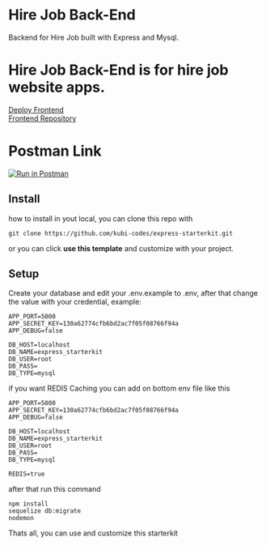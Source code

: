 # Hire Job Back-End

Backend for Hire Job built with Express and Mysql.

# Hire Job Back-End is for hire job website apps.

[Deploy Frontend](https://fe-next-hire-job.vercel.app) <br>
[Frontend Repository](https://github.com/nluthfis/fe-next-hire-job)

# Postman Link

[![Run in Postman](https://run.pstmn.io/button.svg)](https://elements.getpostman.com/redirect?entityId=26602283-94d4c1e1-835b-46b7-9c47-64d7d2cd4eae&entityType=collection)

## Install

how to install in yout local, you can clone this repo with

`git clone https://github.com/kubi-codes/express-starterkit.git`

or you can click <b>use this template</b> and customize with your project.

## Setup

Create your database and edit your .env.example to .env, after that change the value with your credential, example:

```
APP_PORT=5000
APP_SECRET_KEY=130a62774cfb6bd2ac7f05f08766f94a
APP_DEBUG=false

DB_HOST=localhost
DB_NAME=express_starterkit
DB_USER=root
DB_PASS=
DB_TYPE=mysql
```

if you want REDIS Caching you can add on bottom env file like this

```
APP_PORT=5000
APP_SECRET_KEY=130a62774cfb6bd2ac7f05f08766f94a
APP_DEBUG=false

DB_HOST=localhost
DB_NAME=express_starterkit
DB_USER=root
DB_PASS=
DB_TYPE=mysql

REDIS=true
```

after that run this command

```
npm install
sequelize db:migrate
nodemon
```

Thats all, you can use and customize this starterkit
